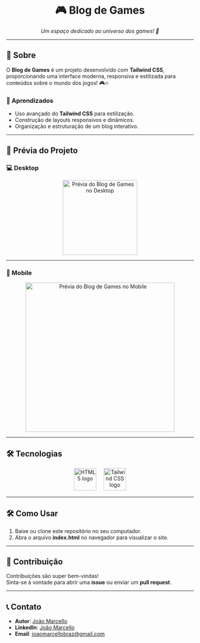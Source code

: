 <h1 align="center">🎮 Blog de Games</h1>

<p align="center">
  <i>Um espaço dedicado ao universo dos games! 🚀</i>
</p>

---

## 📖 Sobre

O **Blog de Games** é um projeto desenvolvido com **Tailwind CSS**, proporcionando uma interface moderna, responsiva e estilizada para conteúdos sobre o mundo dos jogos! 🎮🔥  

### 🚀 Aprendizados
- Uso avançado do **Tailwind CSS** para estilização.
- Construção de layouts responsivos e dinâmicos.
- Organização e estruturação de um blog interativo.

---

## 🌟 Prévia do Projeto

### 💻 Desktop
<div align="center">
  <img height="200" src="https://github.com/Joaomarcellodev/Checkpoint-Blog/blob/main/git/desktop.png?raw=true" alt="Prévia do Blog de Games no Desktop" />
</div>

---

### 📱 Mobile
<div align="center">
  <img height="400" src="INSIRA_O_LINK_DA_IMAGEM_MOBILE" alt="Prévia do Blog de Games no Mobile" />
</div>

---

## 🛠️ Tecnologias
<div align="center">
  <img src="https://cdn.jsdelivr.net/gh/devicons/devicon/icons/html5/html5-original.svg" height="60" alt="HTML5 logo" />
  <img width="12" />
  <img src="https://cdn.jsdelivr.net/gh/devicons/devicon/icons/tailwindcss/tailwindcss-original-wordmark.svg" height="60" alt="Tailwind CSS logo" />
</div>

---

## 🛠️ Como Usar

1. Baixe ou clone este repositório no seu computador.
2. Abra o arquivo **index.html** no navegador para visualizar o site.

---

## 🌟 Contribuição

Contribuições são super bem-vindas!  
Sinta-se à vontade para abrir uma **issue** ou enviar um **pull request**.

---

## 📞 Contato

- **Autor**: [João Marcello](https://github.com/Joaomarcellodev)  
- **LinkedIn**: [João Marcello](https://www.linkedin.com/in/joaomarcellodev/)  
- **Email**: joaomarcellobraz@gmail.com
